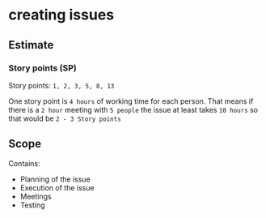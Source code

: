 # creating issues

## Estimate

### Story points (SP)

Story points: `1, 2, 3, 5, 8, 13`

One story point is `4 hours` of working time for each person. That means if there is a `2 hour` meeting with `5 people` the issue at least takes `10 hours` so that would be `2 - 3 Story points`

## Scope

Contains:

- Planning of the issue
- Execution of the issue
- Meetings
- Testing
